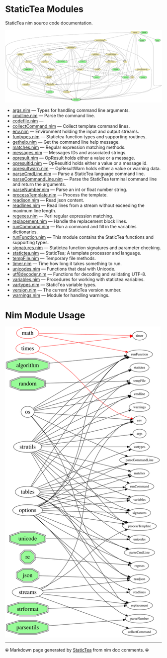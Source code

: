 # StaticTea Modules

StaticTea nim source code documentation.

[![Module Dependencies](staticteadep.svg)](#)

* [args.nim](args.md) &mdash; Types for handling command line arguments.
* [cmdline.nim](cmdline.md) &mdash; Parse the command line.
* [codefile.nim](codefile.md) &mdash; 
* [collectCommand.nim](collectCommand.md) &mdash; Collect template command lines.
* [env.nim](env.md) &mdash; Environment holding the input and output streams.
* [funtypes.nim](funtypes.md) &mdash; Statictea function types and supporting routines.
* [gethelp.nim](gethelp.md) &mdash; Get the command line help message.
* [matches.nim](matches.md) &mdash; Regular expression matching methods.
* [messages.nim](messages.md) &mdash; Messages IDs and associated strings.
* [opresult.nim](opresult.md) &mdash; OpResult holds either a value or a message.
* [opresultid.nim](opresultid.md) &mdash; OpResultId holds either a value or a message id.
* [opresultwarn.nim](opresultwarn.md) &mdash; OpResultWarn holds either a value or warning data.
* [parseCmdLine.nim](parseCmdLine.md) &mdash; Parse a StaticTea language command line.
* [parseCommandLine.nim](parseCommandLine.md) &mdash; Parse the StaticTea terminal command line and return the arguments.
* [parseNumber.nim](parseNumber.md) &mdash; Parse an int or float number string.
* [processTemplate.nim](processTemplate.md) &mdash; Process the template.
* [readjson.nim](readjson.md) &mdash; Read json content.
* [readlines.nim](readlines.md) &mdash; Read lines from a stream without exceeding the maximum line
length.
* [regexes.nim](regexes.md) &mdash; Perl regular expression matching.
* [replacement.nim](replacement.md) &mdash; Handle the replacement block lines.
* [runCommand.nim](runCommand.md) &mdash; Run a command and fill in the variables dictionaries.
* [runFunction.nim](runFunction.md) &mdash; This module contains the StaticTea functions and supporting types.
* [signatures.nim](signatures.md) &mdash; Statictea function signatures and parameter checking.
* [statictea.nim](statictea.md) &mdash; StaticTea; A template processor and language.
* [tempFile.nim](tempFile.md) &mdash; Temporary file methods.
* [timer.nim](timer.md) &mdash; Time how long it takes something to run.
* [unicodes.nim](unicodes.md) &mdash; Functions that deal with Unicode.
* [utf8decoder.nim](utf8decoder.md) &mdash; Functions for decoding and validating UTF-8.
* [variables.nim](variables.md) &mdash; Procedures for working with statictea variables.
* [vartypes.nim](vartypes.md) &mdash; StaticTea variable types.
* [version.nim](version.md) &mdash; The current StaticTea version number.
* [warnings.nim](warnings.md) &mdash; Module for handling warnings.

# Nim Module Usage
[<img src="staticteadep2.svg" width="500">](#nim-module-usage)

---
⦿ Markdown page generated by [StaticTea](https://github.com/flenniken/statictea/) from nim doc comments. ⦿
